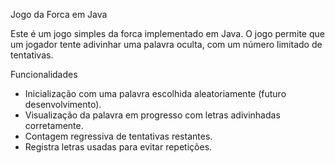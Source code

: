 Jogo da Forca em Java

Este é um jogo simples da forca implementado em Java. O jogo permite que um jogador tente adivinhar uma palavra oculta, com um número limitado de tentativas.

Funcionalidades

- Inicialização com uma palavra escolhida aleatoriamente (futuro desenvolvimento).
- Visualização da palavra em progresso com letras adivinhadas corretamente.
- Contagem regressiva de tentativas restantes.
- Registra letras usadas para evitar repetições.
